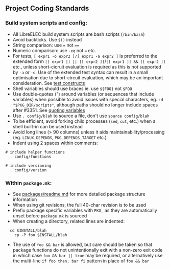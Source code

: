 ## Project Coding Standards

### Build system scripts and config:

* All LibreELEC build system scripts are bash scripts (`/bin/bash`)
* Avoid backticks. Use `$()` instead
* String comparison: use `=` not `==`
* Numeric comparison: use `-eq` not `=` etc.
* For tests, `[ expr1 -o expr2 ]/[ expr1 -a expr2 ]` is preferred to the extended form `[[ expr1 ]] || [[ expr2 ]]`/`[[ expr1 ]] && [[ expr2 ]]` etc., unless short-cicruit evaluation is required as this is not supported by `-a` or `-o`. Use of the extended test syntax can result in a small optimisation due to short-circuit evaluation, which may be an important consideration. See [test constructs](https://www.tldp.org/LDP/abs/html/testconstructs.html)
* Shell variables should use braces ie. use `${FOO}` not `$FOO`
* Use double-quotes (") around variables (or sequences that include variables) when possible to avoid issues with special characters, eg. `cd "$PKG_DIR/scripts"`, although paths should no longer include spaces after #3351. See [quoting variables](https://www.tldp.org/LDP/abs/html/quotingvar.html)
* Use `. config/blah` to source a file, don't use `source config/blah`
* To be efficient, avoid forking child processes (`sed`, `cut`, etc.) when a shell built-in can be used instead
* Avoid long lines (> 90 columns) unless it aids maintainability/processing (eg. `LINUX_DEPENDS`, `PKG_DEPENDS_TARGET` etc.)
* Indent using 2 spaces within comments:
```
# include helper functions
  . config/functions

# include versioning
  . config/version
```

### Within `package.mk`:

* See [packages/readme.md](packages/readme.md) for more detailed package structure information
* When using git revisions, the full 40-char revision is to be used
* Prefix package specific variables with `PKG_` as they are automatically unset before `package.mk` is sourced
* When creating a directory, related lines are indented:
```
  cd $INSTALL/blah
    cp -P foo $INSTALL/blah
```
* The use of `foo && bar` is allowed, but care should be taken so that package functions do not unintentionally exit with a non-zero exit code in which case `foo && bar || true` may be required, or alternatively use the multi-line `if foo then; bar fi` pattern in place of `foo && bar`

